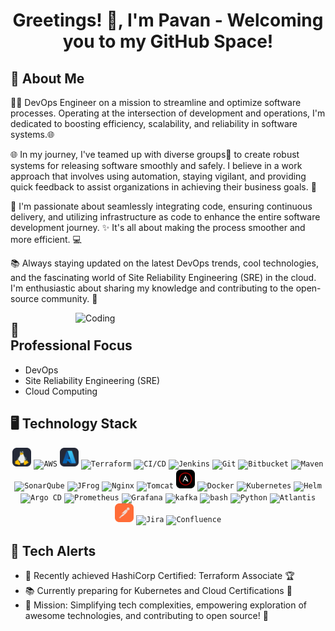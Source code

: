 <h1 align="center">Greetings! 👋, I'm Pavan - Welcoming you to my GitHub Space! </h1>  

## 🌟 About Me
👨‍💻 DevOps Engineer on a mission to streamline and optimize software processes. Operating at the intersection of development and operations, I'm dedicated to boosting efficiency, scalability, and reliability in software systems.🌐</br>

🌐 In my journey, I've teamed up with diverse groups🤝 to create robust systems for releasing software smoothly and safely. I believe in a work approach that involves using automation, staying vigilant, and providing quick feedback to assist organizations in achieving their business goals. 🌟</br>

🚀 I'm passionate about seamlessly integrating code, ensuring continuous delivery, and utilizing infrastructure as code to enhance the entire software development journey. ✨ It's all about making the process smoother and more efficient. 💻</br>

📚 Always staying updated on the latest DevOps trends, cool technologies, and the fascinating world of Site Reliability Engineering (SRE) in the cloud. I'm enthusiastic about sharing my knowledge and contributing to the open-source community. 🚀</br>

<img align="right" alt="Coding" width="400" src="https://camo.githubusercontent.com/a4c584bce1c41271485d28f92aaf9f581b3c88b68ca723b6edfd58b4ba988c2b/68747470733a2f2f63646e2e6472696262626c652e636f6d2f75736572732f313138373833362f73637265656e73686f74732f363533393432392f70726f6772616d65722e676966">

## 🎯 Professional Focus
- DevOps
- Site Reliability Engineering (SRE)
- Cloud Computing


## 🖥️ Technology Stack
<div align="center">
        <code><img width="30" src="https://raw.githubusercontent.com/tandpfun/skill-icons/de91fca307a83d75fc5b1f6ce24540454acead41/icons/Linux-Dark.svg" alt="Linux" title="Linux"/></code>
      	<code><img width="30" src="https://user-images.githubusercontent.com/25181517/183896132-54262f2e-6d98-41e3-8888-e40ab5a17326.png" alt="AWS" title="AWS"/></code>
	<code><img width="30" src="https://raw.githubusercontent.com/tandpfun/skill-icons/de91fca307a83d75fc5b1f6ce24540454acead41/icons/Azure-Dark.svg" alt="Azure" title="Azure"/></code>
        <code><img width="30" src="https://user-images.githubusercontent.com/25181517/183345121-36788a6e-5462-424a-be67-af1ebeda79a2.png" alt="Terraform" title="Terraform"/></code>
        <code><img width="30" src="https://user-images.githubusercontent.com/25181517/183868728-b2e11072-00a5-47e2-8a4e-4ebbb2b8c554.png" alt="CI/CD" title="CI/CD"/></code>
        <code><img width="30" src="https://user-images.githubusercontent.com/25181517/179090274-733373ef-3b59-4f28-9ecb-244bea700932.png" alt="Jenkins" title="Jenkins"/></code>
        <code><img width="30" src="https://user-images.githubusercontent.com/25181517/192108372-f71d70ac-7ae6-4c0d-8395-51d8870c2ef0.png" alt="Git" title="Git"/></code>
  	<code><img width="30" src="https://user-images.githubusercontent.com/25181517/192108375-268c35e6-ab26-44b2-88bf-e3121a4e5083.png" alt="Bitbucket" title="Bitbucket"/></code>
	<code><img width="30" src="https://user-images.githubusercontent.com/25181517/117207242-07d5a700-adf4-11eb-975e-be04e62b984b.png" alt="Maven" title="Maven"/></code>
	<code><img width="30" src="https://user-images.githubusercontent.com/25181517/184146221-671413cb-b1ae-47db-a232-b37c99281516.png" alt="SonarQube" title="SonarQube"/></code>
        <code><img width="30" src="https://www.svgrepo.com/show/306271/jfrog.svg" alt="JFrog" title="JFrog"/></code>
	<code><img width="30" src="https://user-images.githubusercontent.com/25181517/183345125-9a7cd2e6-6ad6-436f-8490-44c903bef84c.png" alt="Nginx" title="Nginx"/></code>
	<code><img width="30" src="https://user-images.githubusercontent.com/25181517/183894676-137319b5-1364-4b6a-ba4f-e9fc94ddc4aa.png" alt="Tomcat" title="Tomcat"/></code>
        <code><img width="30" src="https://raw.githubusercontent.com/tandpfun/skill-icons/main/icons/Ansible.svg" alt="Ansible" title="Ansible"/></code>
	<code><img width="30" src="https://user-images.githubusercontent.com/25181517/117207330-263ba280-adf4-11eb-9b97-0ac5b40bc3be.png" alt="Docker" title="Docker"/></code>
	<code><img width="30" src="https://user-images.githubusercontent.com/25181517/182534006-037f08b5-8e7b-4e5f-96b6-5d2a5558fa85.png" alt="Kubernetes" title="Kubernetes"/></code>
        <code><img width="30" src="https://icon.icepanel.io/Technology/svg/Helm.svg" alt="Helm" title="Helm"/></code>
        <code><img width="30" src="https://icon.icepanel.io/Technology/svg/Argo-CD.svg" alt="Argo CD" title="Argo CD"/></code>
	<code><img width="30" src="https://user-images.githubusercontent.com/25181517/182534182-c510199a-7a4d-4084-96e3-e3db2251bbce.png" alt="Prometheus" title="Prometheus"/></code>
	<code><img width="30" src="https://user-images.githubusercontent.com/25181517/182534075-4962068b-4407-46c2-ac67-ddcb86af30cc.png" alt="Grafana" title="Grafana"/></code>
	<code><img width="30" src="https://user-images.githubusercontent.com/25181517/192107004-2d2fff80-d207-4916-8a3e-130fee5ee495.png" alt="kafka" title="kafka"/></code>
	<code><img width="30" src="https://user-images.githubusercontent.com/25181517/192158606-7c2ef6bd-6e04-47cf-b5bc-da2797cb5bda.png" alt="bash" title="bash"/></code>
	<code><img width="30" src="https://user-images.githubusercontent.com/25181517/183423507-c056a6f9-1ba8-4312-a350-19bcbc5a8697.png" alt="Python" title="Python"/></code>
	<code><img width="30" src="https://www.runatlantis.io/hero.png" alt="Atlantis" title="Atlantis"/></code>
	<code><img width="30" src="https://raw.githubusercontent.com/tandpfun/skill-icons/main/icons/Postman.svg" alt="Postman" title="Postman"/></code>		
	<code><img width="30" src="https://user-images.githubusercontent.com/25181517/183912952-83784e94-629d-4c34-a961-ae2ae795b662.png" alt="Jira" title="Jira"/></code>
        <code><img width="30" src="https://icon.icepanel.io/Technology/svg/Confluence.svg" alt="Confluence" title="Confluence"/></code>
              
</div>

## 🔔 Tech Alerts
- 🌱 Recently achieved HashiCorp Certified: Terraform Associate 🏆
- 📚 Currently preparing for Kubernetes and Cloud Certifications 📖
- 🎯 Mission: Simplifying tech complexities, empowering exploration of awesome technologies, and contributing to open source! 🚀
